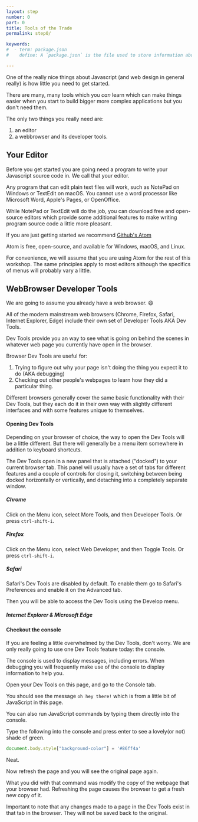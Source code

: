 ```yaml
---
layout: step
number: 0
part: 0
title: Tools of the Trade
permalink: step0/

keywords:
#  - term: package.json
#    define: A `package.json` is the file used to store information about a Node.js project, such as its name and its dependencies. Read more [here](https://docs.npmjs.com/files/package.json).

---
```


<script>
console.log('oh hey there!')
</script>

One of the really nice things about Javascript (and web design in general really) is how little you need to get started.  

There are many, many tools which you *can* learn which can make things easier when you start to build bigger more complex applications but you don't need them.

The only two things you really need are: 

1. an editor
2. a webbrowser and its developer tools. 

## Your Editor

Before you get started you are going need a program to write your Javascript source code in.  We call that your editor.

Any program that can edit plain text files will work, such as NotePad on Windows or TextEdit on macOS.  You cannot use a word processor like Microsoft Word, Apple's Pages, or OpenOffice.

While NotePad or TextEdit will do the job, you can download free and open-source editors which provide some additional features to make writing program source code a little more pleasant.  

If you are just getting started we recommend [Github's Atom](https://atom.io/)

Atom is free, open-source, and available for Windows, macOS, and Linux.

For convenience, we will assume that you are using Atom for the rest of this workshop.  The same principles apply to most editors although the specifics of menus will probably vary a little.

## WebBrowser Developer Tools

We are going to assume you already have a web browser.  :smile:

All of the modern mainstream web browsers (Chrome, Firefox, Safari, Internet Explorer, Edge) include their own set of Developer Tools AKA Dev Tools.  

Dev Tools provide you an way to see what is going on behind the scenes in whatever web page you currently have open in the browser. 

Browser Dev Tools are useful for:

1. Trying to figure out why your page isn't doing the thing you expect it to do (AKA debugging)
2. Checking out other people's webpages to learn how they did a particular thing.

Different browsers generally cover the same basic functionality with their Dev Tools, but they each do it in their own way with slightly different interfaces and with some features unique to themselves.  

#### Opening Dev Tools

Depending on your browser of choice, the way to open the Dev Tools will be a little different.  But there will generally be a menu item somewhere in addition to keyboard shortcuts.  

The Dev Tools open in a new panel that is attached ("docked") to your current browser tab.  This panel will usually have a set of tabs for different features and a couple of controls for closing it, switching between being docked horizontally or vertically, and detaching into a completely separate window.

##### Chrome

Click on the Menu icon, select More Tools, and then Developer Tools.  Or press `ctrl-shift-i`.

##### Firefox

Click on the Menu icon, select Web Developer, and then Toggle Tools.  Or press `ctrl-shift-i`.



##### Safari

Safari's Dev Tools are disabled by default. To enable them go to Safari's Preferences and enable it on the Advanced tab.

Then you will be able to access the Dev Tools using the Develop menu. 

##### Internet Explorer & Microsoft Edge



#### Checkout the console

If you are feeling a little overwhelmed by the Dev Tools, don't worry.  We are only really going to use one Dev Tools feature today: the console.  

The console is used to display messages, including errors.  When debugging you will frequently make use of the console to display information to help you.

Open your Dev Tools on this page, and go to the Console tab.  

You should see the message `oh hey there!` which is from a little bit of JavaScript in this page.

You can also run JavaScript commands by typing them directly into the console.

Type the following into the console and press enter to see a lovely(or not) shade of green.

```JavaScript
document.body.style["background-color"] = '#86ff4a'
```

Neat.

Now refresh the page and you will see the original page again.

What you did with that command was modify the copy of the webpage that your browser had.  Refreshing the page causes the browser to get a fresh new copy of it.

Important to note that any changes made to a page in the Dev Tools exist in that tab in the browser.  They will not be saved back to the original.
